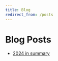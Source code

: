 ```yaml
---
title: Blog
redirect_from: /posts
---
```


# Blog Posts

- [2024 in summary](/blog/2025/2024-in-summary/)
